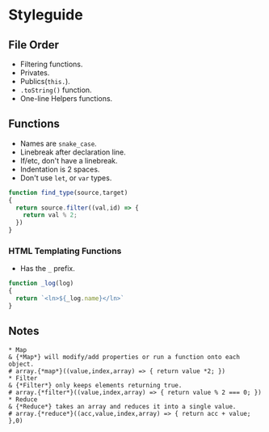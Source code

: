 # Styleguide

## File Order

- Filtering functions.
- Privates.
- Publics(`this.`).
- `.toString()` function.
- One-line Helpers functions.

## Functions

- Names are `snake_case`.
- Linebreak after declaration line.
- If/etc, don't have a linebreak.
- Indentation is 2 spaces.
- Don't use `let`, or `var` types.

```javascript
function find_type(source,target)
{
  return source.filter((val,id) => {
    return val % 2;
  })
}
```

### HTML Templating Functions

- Has the `_` prefix.

```javascript
function _log(log)
{
  return `<ln>${_log.name}</ln>`
}
```

## Notes

```
* Map
& {*Map*} will modify/add properties or run a function onto each object.
# array.{*map*}((value,index,array) => { return value *2; })
* Filter
& {*Filter*} only keeps elements returning true.
# array.{*filter*}((value,index,array) => { return value % 2 === 0; })
* Reduce
& {*Reduce*} takes an array and reduces it into a single value.
# array.{*reduce*}((acc,value,index,array) => { return acc + value; },0)
```
